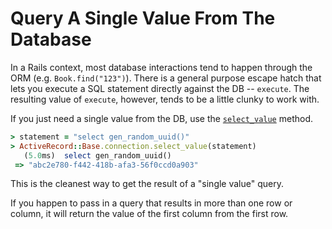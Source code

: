# Query A Single Value From The Database

In a Rails context, most database interactions tend to happen through the ORM
(e.g. `Book.find("123")`). There is a general purpose escape hatch that lets
you execute a SQL statement directly against the DB -- `execute`. The resulting
value of `execute`, however, tends to be a little clunky to work with.

If you just need a single value from the DB, use the
[`select_value`](https://api.rubyonrails.org/classes/ActiveRecord/ConnectionAdapters/DatabaseStatements.html#method-i-select_value)
method.

```ruby
> statement = "select gen_random_uuid()"
> ActiveRecord::Base.connection.select_value(statement)
   (5.0ms)  select gen_random_uuid()
 => "abc2e780-f442-418b-afa3-56f0ccd0a903"
```

This is the cleanest way to get the result of a "single value" query.

If you happen to pass in a query that results in more than one row or column,
it will return the value of the first column from the first row.
